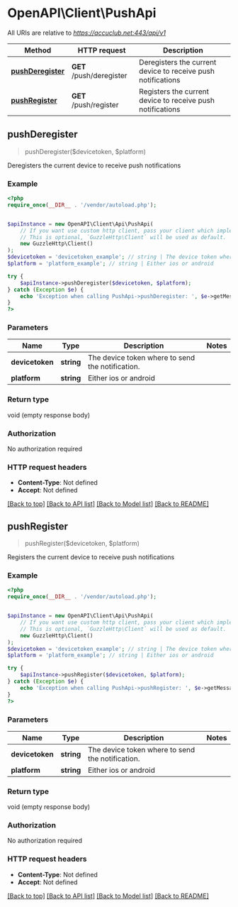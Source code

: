 # OpenAPI\Client\PushApi

All URIs are relative to *https://accuclub.net:443/api/v1*

Method | HTTP request | Description
------------- | ------------- | -------------
[**pushDeregister**](PushApi.md#pushDeregister) | **GET** /push/deregister | Deregisters the current device to receive push notifications
[**pushRegister**](PushApi.md#pushRegister) | **GET** /push/register | Registers the current device to receive push notifications



## pushDeregister

> pushDeregister($devicetoken, $platform)

Deregisters the current device to receive push notifications

### Example

```php
<?php
require_once(__DIR__ . '/vendor/autoload.php');


$apiInstance = new OpenAPI\Client\Api\PushApi(
    // If you want use custom http client, pass your client which implements `GuzzleHttp\ClientInterface`.
    // This is optional, `GuzzleHttp\Client` will be used as default.
    new GuzzleHttp\Client()
);
$devicetoken = 'devicetoken_example'; // string | The device token where to send the notification.
$platform = 'platform_example'; // string | Either ios or android

try {
    $apiInstance->pushDeregister($devicetoken, $platform);
} catch (Exception $e) {
    echo 'Exception when calling PushApi->pushDeregister: ', $e->getMessage(), PHP_EOL;
}
?>
```

### Parameters


Name | Type | Description  | Notes
------------- | ------------- | ------------- | -------------
 **devicetoken** | **string**| The device token where to send the notification. |
 **platform** | **string**| Either ios or android |

### Return type

void (empty response body)

### Authorization

No authorization required

### HTTP request headers

- **Content-Type**: Not defined
- **Accept**: Not defined

[[Back to top]](#) [[Back to API list]](../../README.md#documentation-for-api-endpoints)
[[Back to Model list]](../../README.md#documentation-for-models)
[[Back to README]](../../README.md)


## pushRegister

> pushRegister($devicetoken, $platform)

Registers the current device to receive push notifications

### Example

```php
<?php
require_once(__DIR__ . '/vendor/autoload.php');


$apiInstance = new OpenAPI\Client\Api\PushApi(
    // If you want use custom http client, pass your client which implements `GuzzleHttp\ClientInterface`.
    // This is optional, `GuzzleHttp\Client` will be used as default.
    new GuzzleHttp\Client()
);
$devicetoken = 'devicetoken_example'; // string | The device token where to send the notification.
$platform = 'platform_example'; // string | Either ios or android

try {
    $apiInstance->pushRegister($devicetoken, $platform);
} catch (Exception $e) {
    echo 'Exception when calling PushApi->pushRegister: ', $e->getMessage(), PHP_EOL;
}
?>
```

### Parameters


Name | Type | Description  | Notes
------------- | ------------- | ------------- | -------------
 **devicetoken** | **string**| The device token where to send the notification. |
 **platform** | **string**| Either ios or android |

### Return type

void (empty response body)

### Authorization

No authorization required

### HTTP request headers

- **Content-Type**: Not defined
- **Accept**: Not defined

[[Back to top]](#) [[Back to API list]](../../README.md#documentation-for-api-endpoints)
[[Back to Model list]](../../README.md#documentation-for-models)
[[Back to README]](../../README.md)

